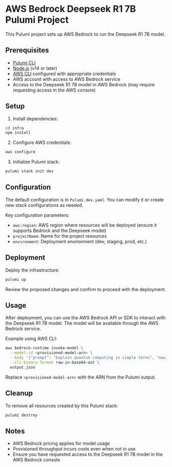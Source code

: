 # AWS Bedrock Deepseek R1 7B Pulumi Project

This Pulumi project sets up AWS Bedrock to run the Deepseek R1 7B model.

## Prerequisites

- [Pulumi CLI](https://www.pulumi.com/docs/get-started/install/)
- [Node.js](https://nodejs.org/en/download/) (v14 or later)
- [AWS CLI](https://aws.amazon.com/cli/) configured with appropriate credentials
- AWS account with access to AWS Bedrock service
- Access to the Deepseek R1 7B model in AWS Bedrock (may require requesting access in the AWS console)

## Setup

1. Install dependencies:

```bash
cd infra
npm install
```

2. Configure AWS credentials:

```bash
aws configure
```

3. Initialize Pulumi stack:

```bash
pulumi stack init dev
```

## Configuration

The default configuration is in `Pulumi.dev.yaml`. You can modify it or create new stack configurations as needed.

Key configuration parameters:
- `aws:region`: AWS region where resources will be deployed (ensure it supports Bedrock and the Deepseek model)
- `projectName`: Name for the project resources
- `environment`: Deployment environment (dev, staging, prod, etc.)

## Deployment

Deploy the infrastructure:

```bash
pulumi up
```

Review the proposed changes and confirm to proceed with the deployment.

## Usage

After deployment, you can use the AWS Bedrock API or SDK to interact with the Deepseek R1 7B model. The model will be available through the AWS Bedrock service.

Example using AWS CLI:

```bash
aws bedrock-runtime invoke-model \
  --model-id <provisioned-model-arn> \
  --body '{"prompt": "Explain quantum computing in simple terms", "max_tokens": 500}' \
  --cli-binary-format raw-in-base64-out \
  output.json
```

Replace `<provisioned-model-arn>` with the ARN from the Pulumi output.

## Cleanup

To remove all resources created by this Pulumi stack:

```bash
pulumi destroy
```

## Notes

- AWS Bedrock pricing applies for model usage
- Provisioned throughput incurs costs even when not in use
- Ensure you have requested access to the Deepseek R1 7B model in the AWS Bedrock console